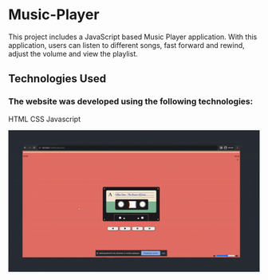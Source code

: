 
<h1>Music-Player</h1>

<p>This project includes a JavaScript based Music Player application. With this application, users can listen to different songs, fast forward and rewind, adjust the volume and view the playlist.</p>

<h2>Technologies Used</h2>
<h3>The website was developed using the following technologies:</h3>

HTML
CSS
Javascript

![](music.gif)
